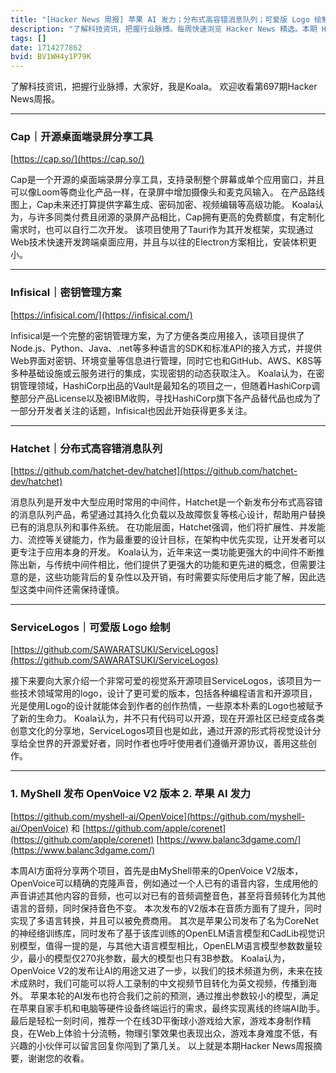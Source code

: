 ```yaml
---
title: "[Hacker News 周报] 苹果 AI 发力；分布式高容错消息队列；可爱版 Logo 绘制"
description: "了解科技资讯，把握行业脉搏。每周快速浏览 Hacker News 精选。本期 Hacker Newsletter 地址：https://mailchi.mp/hackernewsletter/697"
tags: []
date: 1714277862
bvid: BV1WH4y1P79K
---
```

了解科技资讯，把握行业脉搏，大家好，我是Koala。
欢迎收看第697期Hacker News周报。

---
### Cap｜开源桌面端录屏分享工具
[https://cap.so/](https://cap.so/)

Cap是一个开源的桌面端录屏分享工具，支持录制整个屏幕或单个应用窗口，并且可以像Loom等商业化产品一样，在录屏中增加摄像头和麦克风输入。
在产品路线图上，Cap未来还打算提供字幕生成、密码加密、视频编辑等高级功能。
Koala认为，与许多同类付费且闭源的录屏产品相比，Cap拥有更高的免费额度，有定制化需求时，也可以自行二次开发。
该项目使用了Tauri作为其开发框架，实现通过Web技术快速开发跨端桌面应用，并且与以往的Electron方案相比，安装体积更小。

---
### Infisical｜密钥管理方案
[https://infisical.com/](https://infisical.com/)

Infisical是一个完整的密钥管理方案，为了方便各类应用接入，该项目提供了Node.js、Python、Java、.net等多种语言的SDK和标准API的接入方式，并提供Web界面对密钥、环境变量等信息进行管理，同时它也和GitHub、AWS、K8S等多种基础设施或云服务进行的集成，实现密钥的动态获取注入。
Koala认为，在密钥管理领域，HashiCorp出品的Vault是最知名的项目之一，但随着HashiCorp调整部分产品License以及被IBM收购，寻找HashiCorp旗下各产品替代品也成为了一部分开发者关注的话题，Infisical也因此开始获得更多关注。

---
### Hatchet｜分布式高容错消息队列
[https://github.com/hatchet-dev/hatchet](https://github.com/hatchet-dev/hatchet)

消息队列是开发中大型应用时常用的中间件，Hatchet是一个新发布分布式高容错的消息队列产品，希望通过其持久化负载以及故障恢复等核心设计，帮助用户替换已有的消息队列和事件系统。
在功能层面，Hatchet强调，他们将扩展性、并发能力、流控等关键能力，作为最重要的设计目标，在架构中优先实现，让开发者可以更专注于应用本身的开发。
Koala认为，近年来这一类功能更强大的中间件不断推陈出新，与传统中间件相比，他们提供了更强大的功能和更先进的概念，但需要注意的是，这些功能背后的复杂性以及开销，有时需要实际使用后才能了解，因此选型这类中间件还需保持谨慎。

---
### ServiceLogos｜可爱版 Logo 绘制
[https://github.com/SAWARATSUKI/ServiceLogos](https://github.com/SAWARATSUKI/ServiceLogos)

接下来要向大家介绍一个非常可爱的视觉系开源项目ServiceLogos，该项目为一些技术领域常用的logo，设计了更可爱的版本，包括各种编程语言和开源项目，光是使用Logo的设计就能体会到作者的创作热情，一些原本朴素的Logo也被赋予了新的生命力。
Koala认为，并不只有代码可以开源，现在开源社区已经变成各类创意文化的分享地，ServiceLogos项目也是如此，通过开源的形式将视觉设计分享给全世界的开源爱好者，同时作者也呼吁使用者们遵循开源协议，善用这些创作。

---
### 1. MyShell 发布 OpenVoice V2 版本 2. 苹果 AI 发力
[https://github.com/myshell-ai/OpenVoice](https://github.com/myshell-ai/OpenVoice) 和 [https://github.com/apple/corenet](https://github.com/apple/corenet) [https://www.balanc3dgame.com/](https://www.balanc3dgame.com/)

本周AI方面将分享两个项目，首先是由MyShell带来的OpenVoice V2版本，OpenVoice可以精确的克隆声音，例如通过一个人已有的语音内容，生成用他的声音讲述其他内容的音频，也可以对已有的音频调整音色，甚至将音频转化为其他语言的音频，同时保持音色不变。
本次发布的V2版本在音质方面有了提升，同时实现了多语言转换，并且可以被免费商用。
其次是苹果公司发布了名为CoreNet的神经络训练库，同时发布了基于该库训练的OpenELM语言模型和CadLib视觉识别模型，值得一提的是，与其他大语言模型相比，OpenELM语言模型参数数量较少，最小的模型仅270兆参数，最大的模型也只有3B参数。
Koala认为，OpenVoice V2的发布让AI的用途又进了一步，以我们的技术频道为例，未来在技术成熟时，我们可能可以将人工录制的中文视频节目转化为英文视频，传播到海外。
苹果本轮的AI发布也符合我们之前的预测，通过推出参数较小的模型，满足在苹果自家手机和电脑等硬件设备终端运行的需求，最终实现离线的终端AI助手。
最后是轻松一刻时间，推荐一个在线3D平衡球小游戏给大家，游戏本身制作精良，在Web上体验十分流畅，物理引擎效果也表现出众，游戏本身难度不低，有兴趣的小伙伴可以留言回复你闯到了第几关。
以上就是本期Hacker News周报摘要，谢谢您的收看。

